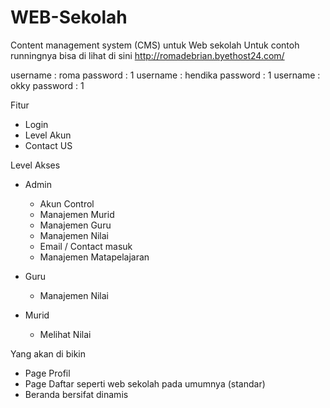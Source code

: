 # WEB-Sekolah
 Content management system (CMS) untuk Web sekolah
 Untuk contoh runningnya bisa di lihat di sini
 http://romadebrian.byethost24.com/
 
<Admin>
username	: roma
password	: 1

<Guru>
username	: hendika
password	: 1

<Murid>
username	: okky
password	: 1
 
 Fitur
 - Login
 - Level Akun
 - Contact US
 
 Level Akses
 - Admin
   + Akun Control
   + Manajemen Murid
   + Manajemen Guru
   + Manajemen Nilai
   + Email / Contact masuk  
   + Manajemen Matapelajaran
   
 - Guru
   + Manajemen Nilai
   
 - Murid
   + Melihat Nilai
   
Yang akan di bikin
- Page Profil
- Page Daftar seperti web sekolah pada umumnya (standar)
- Beranda bersifat dinamis
